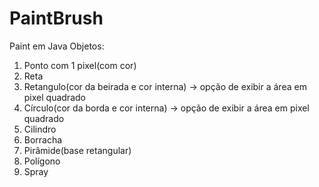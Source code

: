 # PaintBrush
Paint em Java
Objetos:
1) Ponto com 1 pixel(com cor)
2) Reta
3) Retangulo(cor da beirada e cor interna) -> opção de exibir a área em pixel quadrado
4) Círculo(cor da borda e cor interna) -> opção de exibir a área em pixel quadrado
5) Cilindro
6) Borracha
7) Pirâmide(base retangular)
8) Polígono
9) Spray
